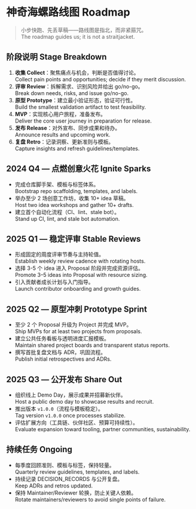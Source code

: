 # 神奇海螺路线图 Roadmap

> 小步快跑、先丢草稿——路线图是指北，而非紧箍咒。  
> The roadmap guides us; it is not a straitjacket.

## 阶段说明 Stage Breakdown
1. **收集 Collect**：聚焦痛点与机会，判断是否值得讨论。  
   Collect pain points and opportunities; decide if they merit discussion.
2. **评审 Review**：拆解需求、识别风险并给出 go/no-go。  
   Break down needs, risks, and issue go/no-go.
3. **原型 Prototype**：建立最小验证形态，验证可行性。  
   Build the smallest validation artifact to test feasibility.
4. **MVP**：实现核心用户旅程，准备发布。  
   Deliver the core user journey in preparation for release.
5. **发布 Release**：对外宣布、同步成果和待办。  
   Announce results and upcoming work.
6. **复盘 Retro**：记录洞察、更新准则与模板。  
   Capture insights and refresh guidelines/templates.

## 2024 Q4 — 点燃创意火花 Ignite Sparks
- 完成仓库脚手架、模板与标签体系。  
  Bootstrap repo scaffolding, templates, and labels.
- 举办至少 2 场创意工作坊，收集 10+ idea 草稿。  
  Host two idea workshops and gather 10+ drafts.
- 建立首个自动化流程（CI、lint、stale bot）。  
  Stand up CI, lint, and stale bot automation.

## 2025 Q1 — 稳定评审 Stable Reviews
- 形成固定的周度评审节奏与主持轮值。  
  Establish weekly review cadence with rotating hosts.
- 选择 3-5 个 idea 进入 Proposal 阶段并完成资源评估。  
  Promote 3–5 ideas into Proposal with resource sizing.
- 引入贡献者成长计划与入门指导。  
  Launch contributor onboarding and growth guides.

## 2025 Q2 — 原型冲刺 Prototype Sprint
- 至少 2 个 Proposal 升级为 Project 并完成 MVP。  
  Ship MVPs for at least two projects from proposals.
- 建立公共任务看板与透明进度汇报模板。  
  Maintain shared project boards and transparent status reports.
- 撰写首批复盘文档与 ADR，巩固流程。  
  Publish initial retrospectives and ADRs.

## 2025 Q3 — 公开发布 Share Out
- 组织线上 Demo Day，展示成果并招募新伙伴。  
  Host a public demo day to showcase results and recruit.
- 推出版本 `v1.0.0`（流程与模板稳定）。  
  Tag version `v1.0.0` once processes stabilize.
- 评估扩展方向（工具链、伙伴社区、预算可持续性）。  
  Evaluate expansion toward tooling, partner communities, sustainability.

## 持续任务 Ongoing
- 每季度回顾准则、模板与标签，保持轻量。  
  Quarterly review guidelines, templates, and labels.
- 持续记录 DECISION_RECORDS 与公开复盘。  
  Keep ADRs and retros updated.
- 保持 Maintainer/Reviewer 轮换，防止关键人依赖。  
  Rotate maintainers/reviewers to avoid single points of failure.
